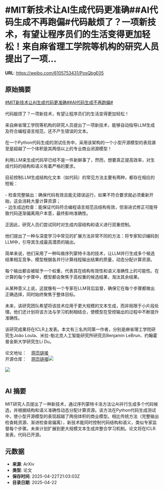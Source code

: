 # #MIT新技术让AI生成代码更准确##AI代码生成不再跑偏#代码敲烦了？一项新技术，有望让程序员们的生活变得更加轻松！来自麻省理工学院等机构的研究人员提出了一项...

**URL**: https://weibo.com/6105753431/PosQbgE05

## 原始摘要

<a href="https://m.weibo.cn/search?containerid=231522type%3D1%26t%3D10%26q%3D%23MIT%E6%96%B0%E6%8A%80%E6%9C%AF%E8%AE%A9AI%E7%94%9F%E6%88%90%E4%BB%A3%E7%A0%81%E6%9B%B4%E5%87%86%E7%A1%AE%23&amp;extparam=%23MIT%E6%96%B0%E6%8A%80%E6%9C%AF%E8%AE%A9AI%E7%94%9F%E6%88%90%E4%BB%A3%E7%A0%81%E6%9B%B4%E5%87%86%E7%A1%AE%23" data-hide=""><span class="surl-text">#MIT新技术让AI生成代码更准确#</span></a><a href="https://m.weibo.cn/search?containerid=231522type%3D1%26t%3D10%26q%3D%23AI%E4%BB%A3%E7%A0%81%E7%94%9F%E6%88%90%E4%B8%8D%E5%86%8D%E8%B7%91%E5%81%8F%23&amp;extparam=%23AI%E4%BB%A3%E7%A0%81%E7%94%9F%E6%88%90%E4%B8%8D%E5%86%8D%E8%B7%91%E5%81%8F%23" data-hide=""><span class="surl-text">#AI代码生成不再跑偏#</span></a><br><br>代码敲烦了？一项新技术，有望让程序员们的生活变得更加轻松！<br><br>来自麻省理工学院等机构的研究人员提出了一项新技术，能够自动指导LLM生成及符合编程语言规范，还不产生错误的文本。<br><br>在一个Python代码生成的测试任务中，采用该架构的一个小型开源模型的表现甚至是超越了一个体积是其两倍以上的专业商业闭源模型！<br><br>利用LLM来生成代码早已经不是一件新鲜事了，然而，想要真正提高效率，对生成代码的结构和语义有着严格的要求。<br><br>目前控制LLM生成结构化文本（如代码）的常见方法主要有两种，都存在相应的短板：<br><br>- 检查完整输出：确保代码有效且能无错误运行，如果不符合要求就必须重新开始，这会消耗大量计算资源；<br>- 边生成边检查：能保证代码符合编程语言规范且结构有效，但渐进式修正可能导致代码逐渐偏离用户本意，最终影响准确性。<br><br>正因此，研究人员们尝试同时对生成内容结构和语义进行双重控制。<br><br>他们提出了一种与深度学习中常见的扩展方法非常不同的方法：将专家知识编码到LLM中，引导其生成最高潜质的输出。<br><br>简单来说，他们采用了一种叫做序列蒙特卡洛的技术，让LLM并行生成多个候选结果相互竞争，模型根据各并行计算线程输出结果的质量，动态分配计算资源。<br><br>每个输出都会被赋予一个权重，代表其在结构有效性和语义准确性上的可能性。在计算的每个步骤中，模型都会聚焦于高权重的候选结果，淘汰其余结果。<br><br>从某种意义上说，这就像有一个专家在LLM背后监督，确保它在每个步骤都做出正确选择，同时始终聚焦于整体目标。<br><br>未来，该研究团队希望将该技术应用于更大规模的文本生成，而非局限于小片段处理。他们还计划将该方法与学习机制相结合，使模型在受控输出的过程中不断提升准确性。<br><br>该研究成果将在ICLR上发表。本文有三名共同第一作者，分别是麻省理工学院研究生João Loula、米拉-魁北克人工智能研究所研究员Benjamin LeBrun、约翰霍普金斯大学研究生Li Du。<br><br>论文地址：<a href="https://weibo.cn/sinaurl?u=https%3A%2F%2Fopenreview.net%2Fpdf%3Fid%3DxoXn62FzD0" data-hide=""><span class="url-icon"><img style="width: 1rem;height: 1rem" src="https://h5.sinaimg.cn/upload/2015/09/25/3/timeline_card_small_web_default.png" referrerpolicy="no-referrer"></span><span class="surl-text">网页链接</span></a><br>开源仓库：<a href="https://weibo.cn/sinaurl?u=https%3A%2F%2Fgithub.com%2Fgenlm%2Fgenlm-control" data-hide=""><span class="url-icon"><img style="width: 1rem;height: 1rem" src="https://h5.sinaimg.cn/upload/2015/09/25/3/timeline_card_small_web_default.png" referrerpolicy="no-referrer"></span><span class="surl-text">网页链接</span></a><img style="" src="https://tvax2.sinaimg.cn/large/006Fd7o3ly1i0psj7crsdj30vq0tudue.jpg" referrerpolicy="no-referrer"><br><br><img style="" src="https://tvax4.sinaimg.cn/large/006Fd7o3ly1i0psj7pubkj31fk0na12w.jpg" referrerpolicy="no-referrer"><br><br>

## AI 摘要

MIT研究人员提出了一种新技术，通过序列蒙特卡洛方法让AI并行生成多个代码候选，并根据结构和语义准确性动态分配计算资源。该方法在Python代码生成测试中，使小型开源模型的表现超越了两倍体积的商业模型。相比传统方法（完整输出检查耗资源、渐进检查易偏离），新技术能同时控制代码结构和语义，类似专家监督每个步骤。未来计划扩展到更大规模文本生成并整合学习机制。论文将在ICLR发表，代码已开源。

## 元数据

- **来源**: ArXiv
- **类型**: 论文
- **保存时间**: 2025-04-22T21:03:03Z
- **目录日期**: 2025-04-22
